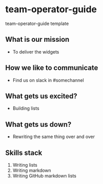 # team-operator-guide
team-operator-guide template

## What is our mission

- To deliver the widgets

## How we like to communicate

- Find us on slack in #somechannel

## What gets us excited?

- Building lists

## What gets us down?

- Rewriting the same thing over and over

## Skills stack
1. Writing lists
1. Writing markdown
1. Writing GitHub markdown lists
